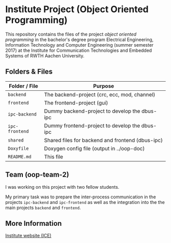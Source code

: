 Institute Project (Object Oriented Programming)
===============================================

This repository contains the files of the project *object oriented programming*
in the bachelor's degree program Electrical Engineering, Information Technology
and Computer Engineering (summer semester 2017) at the Institute for
Communication Technologies and Embedded Systems of RWTH Aachen University.


Folders & Files
---------------

Folder / File   | Purpose
----------------|---------------------------------------------------
`backend`       | The backend-project (crc, ecc, mod, channel)
`frontend`      | The frontend-project (gui)
`ipc-backend`   | Dummy backend-project to develop the dbus-ipc
`ipc-frontend`  | Dummy frontend-project to develop the dbus-ipc
`shared`        | Shared files for backend and frontend (dbus-ipc)
`Doxyfile`      | Doxygen config file (output in ../oop-doc)
`README.md`     | This file


Team (oop-team-2)
-----------------

I was working on this project with two fellow students.

My primary task was to prepare the inter-process communication in the projects
`ipc-backend` and `ipc-frontend` as well as the integration into the the main
projects `backend` and `frontend`.


More Information
----------------

[Institute website (ICE)](https://www.ice.rwth-aachen.de/teaching/summer-semester/)
